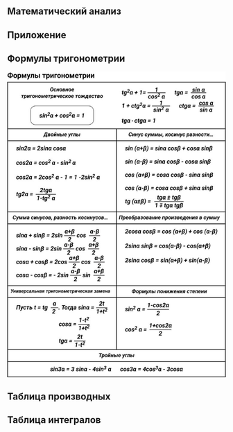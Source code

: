## Математический анализ

## Приложение

## Формулы тригонометрии

![](../media/math-analysis/ma-0-trigonometry-100.jpg)

## Таблица производных

## Таблица интегралов

